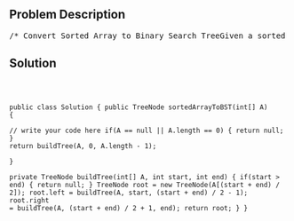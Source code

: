 <!--
<style>
  body { font-family: Arial, sans-serif; }
  .container { max-width: 100%; margin: 0 auto; padding: 10px; }
  .comment-block { max-width: 30%; background-color: #f9f9f9; padding: 10px; border-left: 5px solid #ccc; overflow-wrap: break-word; white-space: pre-wrap; }
  .code-block { background-color: #f4f4f4; padding: 10px; border: 1px solid #ddd; overflow-wrap: break-word; white-space: pre-wrap; }
</style>
-->

<div class='container'>
<h2>Problem Description</h2>
<div class='comment-block'>
<pre>
/* Convert Sorted Array to Binary Search TreeGiven a sorted (increasing order) array,Convert it to create a binary tree with minimal height(Balanced Height BST).NoticeThere may exist multiple valid solutions, return any of them.ExampleGiven [1,2,3,4,5,6,7], return     4   /   \  2     6 / \    / \1   3  5   7*//** * Definition of TreeNode: * public class TreeNode { *     public int val; *     public TreeNode left, right; *     public TreeNode(int val) { *         this.val = val; *         this.left = this.right = null; *     } * } */    /**     * @param A: an integer array     * @return: a tree node     */</pre>
</div>

<h2>Solution</h2>
<div class='code-block'>
<pre><code class='language-java'>

public class Solution {
    public TreeNode sortedArrayToBST(int[] A) {  
        // write your code here
        if(A == null || A.length == 0) {
            return null;
        }
        return buildTree(A, 0, A.length - 1);        
    }  
    private TreeNode buildTree(int[] A, int start, int end) {
        if(start > end) {
            return null;
        }
        TreeNode root = new TreeNode(A[(start + end) / 2]);
        root.left = buildTree(A, start, (start + end) / 2 - 1);
        root.right = buildTree(A, (start + end) / 2 + 1, end);
        return root;
    }
}
</code></pre>
</div>
</div>
